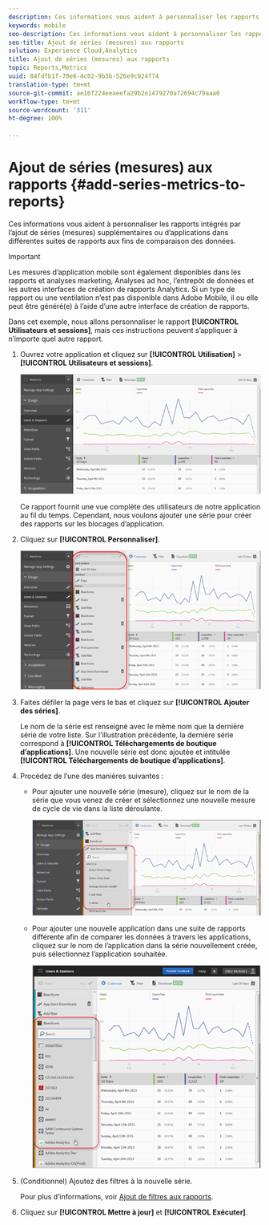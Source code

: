 ```yaml
---
description: Ces informations vous aident à personnaliser les rapports intégrés par l’ajout de séries (mesures) supplémentaires ou d’applications dans différentes suites de rapports aux fins de comparaison des données.
keywords: mobile
seo-description: Ces informations vous aident à personnaliser les rapports intégrés par l’ajout de séries (mesures) supplémentaires ou d’applications dans différentes suites de rapports aux fins de comparaison des données.
seo-title: Ajout de séries (mesures) aux rapports
solution: Experience Cloud,Analytics
title: Ajout de séries (mesures) aux rapports
topic: Reports,Metrics
uuid: 84fdfb1f-70e6-4c02-9b3b-526e9c924f74
translation-type: tm+mt
source-git-commit: ae16f224eeaeefa29b2e1479270a72694c79aaa0
workflow-type: tm+mt
source-wordcount: '311'
ht-degree: 100%

---
```



# Ajout de séries (mesures) aux rapports {#add-series-metrics-to-reports}

Ces informations vous aident à personnaliser les rapports intégrés par l’ajout de séries (mesures) supplémentaires ou d’applications dans différentes suites de rapports aux fins de comparaison des données.

>[!IMPORTANT]
>
>Les mesures d’application mobile sont également disponibles dans les rapports et analyses marketing, Analyses ad hoc, l’entrepôt de données et les autres interfaces de création de rapports Analytics. Si un type de rapport ou une ventilation n’est pas disponible dans Adobe Mobile, il ou elle peut être généré(e) à l’aide d’une autre interface de création de rapports.

Dans cet exemple, nous allons personnaliser le rapport **[!UICONTROL Utilisateurs et sessions]**, mais ces instructions peuvent s’appliquer à n’importe quel autre rapport.

1. Ouvrez votre application et cliquez sur **[!UICONTROL Utilisation]** > **[!UICONTROL Utilisateurs et sessions]**.

   ![Résultat de l’étape](assets/customize1.png)

   Ce rapport fournit une vue complète des utilisateurs de notre application au fil du temps. Cependant, nous voulons ajouter une série pour créer des rapports sur les blocages d’application.

1. Cliquez sur **[!UICONTROL Personnaliser]**.

   ![Résultat de l’étape](assets/customize2.png)

1. Faites défiler la page vers le bas et cliquez sur **[!UICONTROL Ajouter des séries]**.

   Le nom de la série est renseigné avec le même nom que la dernière série de votre liste. Sur l’illustration précédente, la dernière série correspond à **[!UICONTROL Téléchargements de boutique d’applications]**. Une nouvelle série est donc ajoutée et intitulée **[!UICONTROL Téléchargements de boutique d’applications]**.

1. Procédez de l’une des manières suivantes :

   * Pour ajouter une nouvelle série (mesure), cliquez sur le nom de la série que vous venez de créer et sélectionnez une nouvelle mesure de cycle de vie dans la liste déroulante.

      ![Résultat de l’étape](assets/add_series.png)

   * Pour ajouter une nouvelle application dans une suite de rapports différente afin de comparer les données à travers les applications, cliquez sur le nom de l’application dans la série nouvellement créée, puis sélectionnez l’application souhaitée.

      ![](assets/add_series_app.png)

1. (Conditionnel) Ajoutez des filtres à la nouvelle série.

   Pour plus d’informations, voir [Ajout de filtres aux rapports](/help/using/usage/reports-customize/t-reports-customize.md).
1. Cliquez sur **[!UICONTROL Mettre à jour]** et **[!UICONTROL Exécuter]**.
